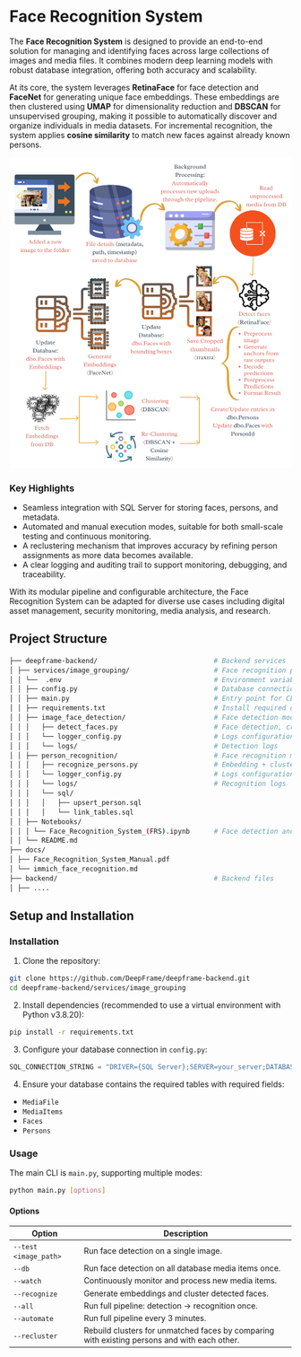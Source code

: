 # Face Recognition System

The **Face Recognition System** is designed to provide an end-to-end solution for managing and identifying faces across large collections of images and media files. It combines modern deep learning models with robust database integration, offering both accuracy and scalability. 

At its core, the system leverages **RetinaFace** for face detection and **FaceNet** for generating unique face embeddings. These embeddings are then clustered using **UMAP** for dimensionality reduction and **DBSCAN** for unsupervised grouping, making it possible to automatically discover and organize individuals in media datasets. For incremental recognition, the system applies **cosine similarity** to match new faces against already known persons.

![Face Recognition System](services/image_grouping/FaceRecognitionSystem.png)

### Key Highlights
- Seamless integration with SQL Server for storing faces, persons, and metadata.  
- Automated and manual execution modes, suitable for both small-scale testing and continuous monitoring.  
- A reclustering mechanism that improves accuracy by refining person assignments as more data becomes available.  
- A clear logging and auditing trail to support monitoring, debugging, and traceability.  

With its modular pipeline and configurable architecture, the Face Recognition System can be adapted for diverse use cases including digital asset management, security monitoring, media analysis, and research.
## Project Structure
```bash
├── deepframe-backend/                             # Backend services
│ ├── services/image_grouping/                     # Face recognition pipeline service
│ │ └──  .env                                      # Environment variables (DB credentials, configs)
│ │ ├── config.py                                  # Database connection
│ │ ├── main.py                                    # Entry point for CLI
│ │ ├── requirements.txt                           # Install required dependencies
│ │ ├── image_face_detection/                      # Face detection module
│ │ │   ├── detect_faces.py                        # Face detection, cropping & thumbnails
│ │ │   └── logger_config.py                       # Logs configuration
│ │ │   └── logs/                                  # Detection logs
│ │ ├── person_recognition/                        # Face recognition module
│ │ │   ├── recognize_persons.py                   # Embedding + clustering logic
│ │ │   └── logger_config.py                       # Logs configuration
│ │ │   └── logs/                                  # Recognition logs
│ │ │   └── sql/
│ │ │   │   ├── upsert_person.sql
│ │ │   │   └── link_tables.sql
│ │ ├── Notebooks/                 
│ │ │ └── Face_Recognition_System_(FRS).ipynb      # Face detection and recognition jupyter notebook
│ │ └── README.md
├── docs/
│ ├── Face_Recognition_System_Manual.pdf
│ └── immich_face_recognition.md
├── backend/                                       # Backend files
│ ├── ....
```

## Setup and Installation
### Installation

1. Clone the repository:

```bash
git clone https://github.com/DeepFrame/deepframe-backend.git
cd deepframe-backend/services/image_grouping
```

2. Install dependencies (recommended to use a virtual environment with Python v3.8.20):

```bash
pip install -r requirements.txt
```

3. Configure your database connection in `config.py`:

```python
SQL_CONNECTION_STRING = "DRIVER={SQL Server};SERVER=your_server;DATABASE=your_db;UID=user;PWD=password"
```

4. Ensure your database contains the required tables with required fields:

* `MediaFile`
* `MediaItems`
* `Faces`
* `Persons`

### Usage

The main CLI is `main.py`, supporting multiple modes:

```bash
python main.py [options]
```

#### Options

| Option                | Description                                                          |
| --------------------- | -------------------------------------------------------------------- |
| `--test <image_path>` | Run face detection on a single image.                                |
| `--db`                | Run face detection on all database media items once.                 |
| `--watch`             | Continuously monitor and process new media items.                    |
| `--recognize`         | Generate embeddings and cluster detected faces.                      |
| `--all`               | Run full pipeline: detection → recognition once.                     |
| `--automate`          | Run full pipeline every 3 minutes.                                   |
| `--recluster`         | Rebuild clusters for unmatched faces by comparing with existing persons and with each other. |

